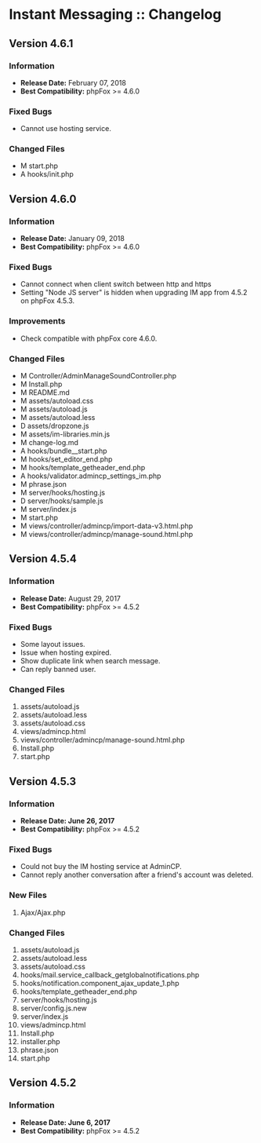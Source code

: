 # Instant Messaging :: Changelog

## Version 4.6.1

### Information

- **Release Date:** February 07, 2018
- **Best Compatibility:** phpFox >= 4.6.0

### Fixed Bugs

- Cannot use hosting service.

### Changed Files
- M start.php
- A hooks/init.php

## Version 4.6.0

### Information

- **Release Date:** January 09, 2018
- **Best Compatibility:** phpFox >= 4.6.0

### Fixed Bugs

- Cannot connect when client switch between http and https
- Setting "Node JS server" is hidden when upgrading IM app from 4.5.2 on phpFox 4.5.3.

### Improvements

- Check compatible with phpFox core 4.6.0.

### Changed Files
- M Controller/AdminManageSoundController.php
- M Install.php
- M README.md
- M assets/autoload.css
- M assets/autoload.js
- M assets/autoload.less
- D assets/dropzone.js
- M assets/im-libraries.min.js
- M change-log.md
- A hooks/bundle__start.php
- M hooks/set_editor_end.php
- M hooks/template_getheader_end.php
- A hooks/validator.admincp_settings_im.php
- M phrase.json
- M server/hooks/hosting.js
- D server/hooks/sample.js
- M server/index.js
- M start.php
- M views/controller/admincp/import-data-v3.html.php
- M views/controller/admincp/manage-sound.html.php

## Version 4.5.4

### Information

- **Release Date:** August 29, 2017
- **Best Compatibility:** phpFox >= 4.5.2

### Fixed Bugs
* Some layout issues.
* Issue when hosting expired.
* Show duplicate link when search message.
* Can reply banned user.

### Changed Files
1. assets/autoload.js
2. assets/autoload.less
3. assets/autoload.css
4. views/admincp.html
5. views/controller/admincp/manage-sound.html.php
6. Install.php
7. start.php

## Version 4.5.3

### Information

- **Release Date: June 26, 2017**
- **Best Compatibility:** phpFox >= 4.5.2

### Fixed Bugs
* Could not buy the IM hosting service at AdminCP.
* Cannot reply another conversation after a friend's account was deleted.

### New Files
1. Ajax/Ajax.php

### Changed Files
1. assets/autoload.js
2. assets/autoload.less
3. assets/autoload.css
4. hooks/mail.service_callback_getglobalnotifications.php
5. hooks/notification.component_ajax_update_1.php
6. hooks/template_getheader_end.php
7. server/hooks/hosting.js
8. server/config.js.new
9. server/index.js
10. views/admincp.html
11. Install.php
12. installer.php
13. phrase.json
14. start.php

## Version 4.5.2

### Information

- **Release Date: June 6, 2017** 
- **Best Compatibility:** phpFox >= 4.5.2